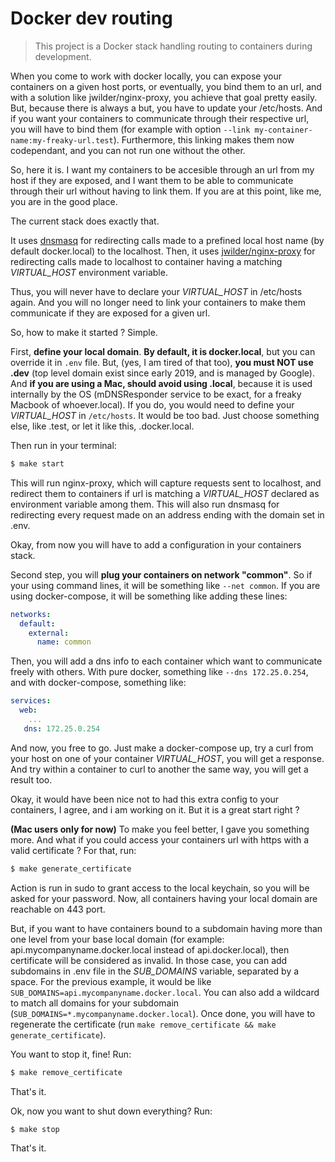 # Docker dev routing

> This project is a Docker stack handling routing to containers during development.

When you come to work with docker locally, you can expose your containers on a given host ports, or eventually, you bind them to an url, and with a solution like jwilder/nginx-proxy, you achieve that goal pretty easily. But, because there is always a but, you have to update your /etc/hosts. And if you want your containers to communicate through their respective url, you will have to bind them (for example with option `--link my-container-name:my-freaky-url.test`). Furthermore, this linking makes them now codependant, and you can not run one without the other.

So, here it is. I want my containers to be accesible through an url from my host if they are exposed, and I want them to be able to communicate through their url without having to link them. If you are at this point, like me, you are in the good place.

The current stack does exactly that.

It uses [dnsmasq](http://www.thekelleys.org.uk/dnsmasq/doc.html) for redirecting calls made to a prefined local host name (by default docker.local) to the localhost. Then, it uses [jwilder/nginx-proxy](https://github.com/nginx-proxy/nginx-proxy) for redirecting calls made to localhost to container having a matching *VIRTUAL_HOST* environment variable.

Thus, you will never have to declare your *VIRTUAL_HOST* in /etc/hosts again. And you will no longer need to link your containers to make them communicate if they are exposed for a given url.

So, how to make it started ? Simple.

First, **define your local domain**.
**By default, it is docker.local**, but you can override it in `.env` file.
But, (yes, I am tired of that too), **you must NOT use .dev** (top level domain exist since early 2019, and is managed by Google).
And **if you are using a Mac, should avoid using .local**, because it is used internally by the OS (mDNSResponder service to be exact, for a freaky Macbook of whoever.local). If you do, you would need to define your *VIRTUAL_HOST* in `/etc/hosts`. It would be too bad. Just choose something else, like .test, or let it like this, .docker.local.

Then run in your terminal:

```sh
$ make start
```

This will run nginx-proxy, which will capture requests sent to localhost, and redirect them to containers if url is matching a *VIRTUAL_HOST* declared as environment variable among them. This will also run dnsmasq for redirecting every request made on an address ending with the domain set in .env.

Okay, from now you will have to add a configuration in your containers stack.

Second step, you will **plug your containers on network "common"**. So if your using command lines, it will be something like `--net common`. If you are using docker-compose, it will be something like adding these lines:

```yaml
networks:
  default:
    external:
      name: common
```

Then, you will add a dns info to each container which want to communicate freely with others. With pure docker, something like `--dns 172.25.0.254`, and with docker-compose, something like:

```yaml
services:
  web:
    ...
   dns: 172.25.0.254
```

And now, you free to go. Just make a docker-compose up, try a curl from your host on one of your container *VIRTUAL_HOST*, you will get a response. And try within a container to curl to another the same way, you will get a result too.

Okay, it would have been nice not to had this extra config to your containers, I agree, and i am working on it. But it is a great start right ?

**(Mac users only for now)**
To make you feel better, I gave you something more. And what if you could access your containers url with https with a valid certificate ? For that, run:

```sh
$ make generate_certificate
```

Action is run in sudo to grant access to the local keychain, so you will be asked for your password. Now, all containers having your local domain are reachable on 443 port.

But, if you want to have containers bound to a subdomain having more than one level from your base local domain (for example: api.mycompanyname.docker.local instead of api.docker.local), then certificate will be considered as invalid. In those case, you can add subdomains in .env file in the *SUB_DOMAINS* variable, separated by a space. For the previous example, it would be like `SUB_DOMAINS=api.mycompanyname.docker.local`. You can also add a wildcard to match all domains for your subdomain (`SUB_DOMAINS=*.mycompanyname.docker.local`). Once done, you will have to regenerate the certificate (run `make remove_certificate && make generate_certificate`).

You want to stop it, fine! Run:

```sh
$ make remove_certificate
```

That's it.

Ok, now you want to shut down everything? Run:

```sh
$ make stop
```

That's it.
